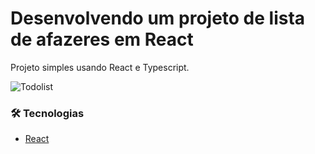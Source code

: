 # Desenvolvendo um projeto de lista de afazeres em React

Projeto simples usando React e Typescript.

![Todolist](https://i.imgur.com/sEtYnZq.png)

### 🛠 Tecnologias
- [React](https://reactjs.org/)
